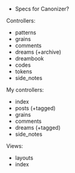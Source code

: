  * Specs for Canonizer?
 
Controllers:

 * patterns
 * grains
 * comments
 * dreams (+archive)
 * dreambook
 * codes
 * tokens
 * side_notes

My controllers:

 * index
 * posts (+tagged)
 * grains
 * comments
 * dreams (+tagged)
 * side_notes

Views:

 * layouts
 * index
 